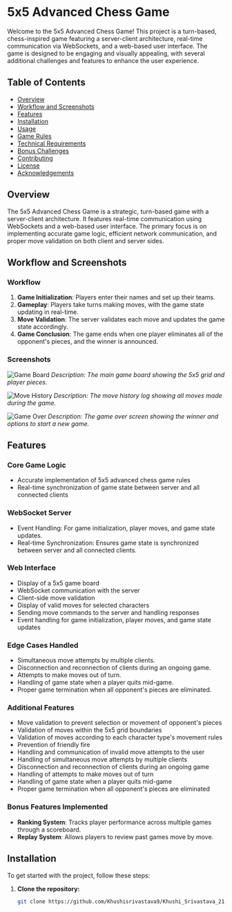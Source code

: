 # 5x5 Advanced Chess Game

Welcome to the 5x5 Advanced Chess Game! This project is a turn-based, chess-inspired game featuring a server-client architecture, real-time communication via WebSockets, and a web-based user interface. The game is designed to be engaging and visually appealing, with several additional challenges and features to enhance the user experience.

## Table of Contents

- [Overview](#overview)
- [Workflow and Screenshots](#workflow-and-screenshots)
- [Features](#features)
- [Installation](#installation)
- [Usage](#usage)
- [Game Rules](#game-rules)
- [Technical Requirements](#technical-requirements)
- [Bonus Challenges](#bonus-challenges)
- [Contributing](#contributing)
- [License](#license)
- [Acknowledgements](#acknowledgements)

## Overview

The 5x5 Advanced Chess Game is a strategic, turn-based game with a server-client architecture. It features real-time communication using WebSockets and a web-based user interface. The primary focus is on implementing accurate game logic, efficient network communication, and proper move validation on both client and server sides.

## Workflow and Screenshots

### Workflow

1. **Game Initialization**: Players enter their names and set up their teams.
2. **Gameplay**: Players take turns making moves, with the game state updating in real-time.
3. **Move Validation**: The server validates each move and updates the game state accordingly.
4. **Game Conclusion**: The game ends when one player eliminates all of the opponent's pieces, and the winner is announced.

### Screenshots

![Game Board](path/to/screenshot1.png)
*Description: The main game board showing the 5x5 grid and player pieces.*

![Move History](path/to/screenshot2.png)
*Description: The move history log showing all moves made during the game.*

![Game Over](path/to/screenshot3.png)
*Description: The game over screen showing the winner and options to start a new game.*

## Features

### Core Game Logic

- Accurate implementation of 5x5 advanced chess game rules
- Real-time synchronization of game state between server and all connected clients

### WebSocket Server

- Event Handling: For game initialization, player moves, and game state updates.
- Real-time Synchronization: Ensures game state is synchronized between server and all connected clients.

### Web Interface

- Display of a 5x5 game board
- WebSocket communication with the server
- Client-side move validation
- Display of valid moves for selected characters
- Sending move commands to the server and handling responses
- Event handling for game initialization, player moves, and game state updates

### Edge Cases Handled

- Simultaneous move attempts by multiple clients.
- Disconnection and reconnection of clients during an ongoing game.
- Attempts to make moves out of turn.
- Handling of game state when a player quits mid-game.
- Proper game termination when all opponent's pieces are eliminated.

### Additional Features

- Move validation to prevent selection or movement of opponent's pieces
- Validation of moves within the 5x5 grid boundaries
- Validation of moves according to each character type's movement rules
- Prevention of friendly fire
- Handling and communication of invalid move attempts to the user
- Handling of simultaneous move attempts by multiple clients
- Disconnection and reconnection of clients during an ongoing game
- Handling of attempts to make moves out of turn
- Handling of game state when a player quits mid-game
- Proper game termination when all opponent's pieces are eliminated

### Bonus Features Implemented

- **Ranking System**: Tracks player performance across multiple games through a scoreboard.
- **Replay System**: Allows players to review past games move by move.

## Installation

To get started with the project, follow these steps:

1. **Clone the repository:**

   ```bash
   git clone https://github.com/Khushisrivastava9/Khushi_Srivastava_21BCE10091.git
